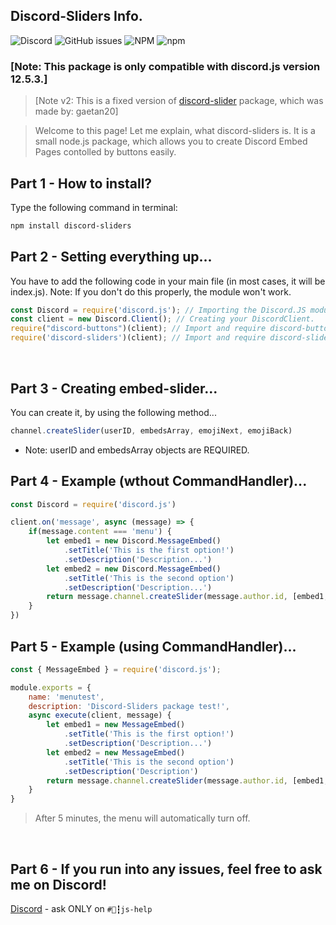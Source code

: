 ## Discord-Sliders Info. 
![Discord](https://img.shields.io/discord/857706808969265172?label=Support%20server)
![GitHub issues](https://img.shields.io/github/issues/Deadr3amer/discord-sliders?color=red&label=Issues%2FBugs)
![NPM](https://img.shields.io/npm/l/discord-sliders)
![npm](https://img.shields.io/npm/v/discord-sliders)
### [Note: This package is only compatible with discord.js version 12.5.3.]
> [Note v2: This is a fixed version of [discord-slider](https://www.npmjs.com/package/discord-slider) package, which was made by: gaetan20]


>Welcome to this page! Let me explain, what discord-sliders is.
It is a small node.js package, which allows you to create Discord Embed Pages contolled by buttons easily.

## Part 1 - How to install?
Type the following command in terminal:
```sh
npm install discord-sliders
```
## Part 2 - Setting everything up...
You have to add the following code in your main file (in most cases, it will be index.js).
Note: If you don't do this properly, the module won't work.
```js
const Discord = require('discord.js'); // Importing the Discord.JS module.
const client = new Discord.Client(); // Creating your DiscordClient.
require("discord-buttons")(client); // Import and require discord-buttons library.
require('discord-sliders')(client); // Import and require discord-sliders library.
```

<br />

## Part 3 - Creating embed-slider...
You can create it, by using the following method...
```js
channel.createSlider(userID, embedsArray, emojiNext, emojiBack)
```
- Note: userID and embedsArray objects are REQUIRED.

## Part 4 - Example (wthout CommandHandler)...
```js
const Discord = require('discord.js')

client.on('message', async (message) => {
    if(message.content === 'menu') {
        let embed1 = new Discord.MessageEmbed()
            .setTitle('This is the first option!')
            .setDescription('Description...')
        let embed2 = new Discord.MessageEmbed()
            .setTitle('This is the second option')
            .setDescription('Description...')
        return message.channel.createSlider(message.author.id, [embed1, embed2], "➡", "⬅")
    }
})
```

## Part 5 - Example (using CommandHandler)...
```js
const { MessageEmbed } = require('discord.js');

module.exports = {
    name: 'menutest',
    description: 'Discord-Sliders package test!',
    async execute(client, message) {
        let embed1 = new MessageEmbed()
            .setTitle('This is the first option!')
            .setDescription('Description...')
        let embed2 = new MessageEmbed()
            .setTitle('This is the second option')
            .setDescription('Description')
        return message.channel.createSlider(message.author.id, [embed1, embed2], "➡", "⬅")
    }
}
```


> After 5 minutes, the menu will automatically turn off.

<br />

## Part 6 - If you run into any issues, feel free to ask me on Discord!

[Discord](https://discord.gg/vRvtnGt82p) - ask ONLY on `#🔗┇js-help`
